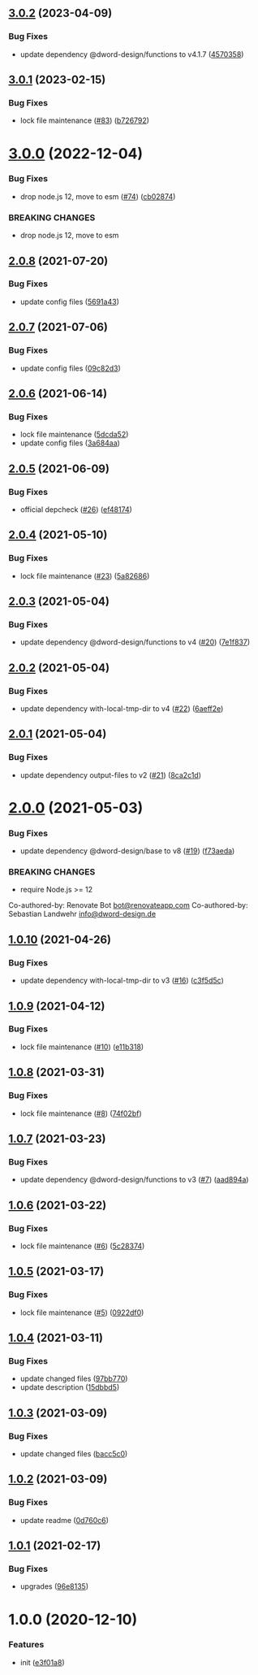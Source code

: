 ## [3.0.2](https://github.com/dword-design/depcheck-detector-package-name/compare/v3.0.1...v3.0.2) (2023-04-09)


### Bug Fixes

* update dependency @dword-design/functions to v4.1.7 ([4570358](https://github.com/dword-design/depcheck-detector-package-name/commit/457035889ae57eaf7ce4318510d78221e07e113c))

## [3.0.1](https://github.com/dword-design/depcheck-detector-package-name/compare/v3.0.0...v3.0.1) (2023-02-15)


### Bug Fixes

* lock file maintenance ([#83](https://github.com/dword-design/depcheck-detector-package-name/issues/83)) ([b726792](https://github.com/dword-design/depcheck-detector-package-name/commit/b726792dae5022e35dda59644350917543386257))

# [3.0.0](https://github.com/dword-design/depcheck-detector-package-name/compare/v2.0.8...v3.0.0) (2022-12-04)


### Bug Fixes

* drop node.js 12, move to esm ([#74](https://github.com/dword-design/depcheck-detector-package-name/issues/74)) ([cb02874](https://github.com/dword-design/depcheck-detector-package-name/commit/cb02874c5881f4bc5f6a7f55b49b7dfde6f60389))


### BREAKING CHANGES

* drop node.js 12, move to esm

## [2.0.8](https://github.com/dword-design/depcheck-detector-package-name/compare/v2.0.7...v2.0.8) (2021-07-20)


### Bug Fixes

* update config files ([5691a43](https://github.com/dword-design/depcheck-detector-package-name/commit/5691a43e0436eff15abe5c5c1b1b8630f4f43356))

## [2.0.7](https://github.com/dword-design/depcheck-detector-package-name/compare/v2.0.6...v2.0.7) (2021-07-06)


### Bug Fixes

* update config files ([09c82d3](https://github.com/dword-design/depcheck-detector-package-name/commit/09c82d3edceb228d9427e9070a15d5d8d1e074ba))

## [2.0.6](https://github.com/dword-design/depcheck-detector-package-name/compare/v2.0.5...v2.0.6) (2021-06-14)


### Bug Fixes

* lock file maintenance ([5dcda52](https://github.com/dword-design/depcheck-detector-package-name/commit/5dcda52e696fa7cef1474bdd46e8e6e820fa39b2))
* update config files ([3a684aa](https://github.com/dword-design/depcheck-detector-package-name/commit/3a684aa9fc6881a5bd445f08b77266ae61f54070))

## [2.0.5](https://github.com/dword-design/depcheck-detector-package-name/compare/v2.0.4...v2.0.5) (2021-06-09)


### Bug Fixes

* official depcheck ([#26](https://github.com/dword-design/depcheck-detector-package-name/issues/26)) ([ef48174](https://github.com/dword-design/depcheck-detector-package-name/commit/ef481747cb69e759a8013345d3421110659f8f41))

## [2.0.4](https://github.com/dword-design/depcheck-detector-package-name/compare/v2.0.3...v2.0.4) (2021-05-10)


### Bug Fixes

* lock file maintenance ([#23](https://github.com/dword-design/depcheck-detector-package-name/issues/23)) ([5a82686](https://github.com/dword-design/depcheck-detector-package-name/commit/5a82686f8a3a8ca793790243be421dda430eb752))

## [2.0.3](https://github.com/dword-design/depcheck-detector-package-name/compare/v2.0.2...v2.0.3) (2021-05-04)


### Bug Fixes

* update dependency @dword-design/functions to v4 ([#20](https://github.com/dword-design/depcheck-detector-package-name/issues/20)) ([7e1f837](https://github.com/dword-design/depcheck-detector-package-name/commit/7e1f83743d87db724a32665e25d3d24af1e7620f))

## [2.0.2](https://github.com/dword-design/depcheck-detector-package-name/compare/v2.0.1...v2.0.2) (2021-05-04)


### Bug Fixes

* update dependency with-local-tmp-dir to v4 ([#22](https://github.com/dword-design/depcheck-detector-package-name/issues/22)) ([6aeff2e](https://github.com/dword-design/depcheck-detector-package-name/commit/6aeff2e86382e1008a415d1e90458b060c7f91a8))

## [2.0.1](https://github.com/dword-design/depcheck-detector-package-name/compare/v2.0.0...v2.0.1) (2021-05-04)


### Bug Fixes

* update dependency output-files to v2 ([#21](https://github.com/dword-design/depcheck-detector-package-name/issues/21)) ([8ca2c1d](https://github.com/dword-design/depcheck-detector-package-name/commit/8ca2c1d6ea9751b114f9808aaddaf34f67a40dfb))

# [2.0.0](https://github.com/dword-design/depcheck-detector-package-name/compare/v1.0.10...v2.0.0) (2021-05-03)


### Bug Fixes

* update dependency @dword-design/base to v8 ([#19](https://github.com/dword-design/depcheck-detector-package-name/issues/19)) ([f73aeda](https://github.com/dword-design/depcheck-detector-package-name/commit/f73aeda4ffa54078a4543309a0cbb0e1f58d238f))


### BREAKING CHANGES

* require Node.js >= 12

Co-authored-by: Renovate Bot <bot@renovateapp.com>
Co-authored-by: Sebastian Landwehr <info@dword-design.de>

## [1.0.10](https://github.com/dword-design/depcheck-detector-package-name/compare/v1.0.9...v1.0.10) (2021-04-26)


### Bug Fixes

* update dependency with-local-tmp-dir to v3 ([#16](https://github.com/dword-design/depcheck-detector-package-name/issues/16)) ([c3f5d5c](https://github.com/dword-design/depcheck-detector-package-name/commit/c3f5d5c1c155830c9e2d6c2e55cf30cc962035f7))

## [1.0.9](https://github.com/dword-design/depcheck-detector-package-name/compare/v1.0.8...v1.0.9) (2021-04-12)


### Bug Fixes

* lock file maintenance ([#10](https://github.com/dword-design/depcheck-detector-package-name/issues/10)) ([e11b318](https://github.com/dword-design/depcheck-detector-package-name/commit/e11b318ca0f3422fc2c21fc389824dac3efb0f93))

## [1.0.8](https://github.com/dword-design/depcheck-detector-package-name/compare/v1.0.7...v1.0.8) (2021-03-31)


### Bug Fixes

* lock file maintenance ([#8](https://github.com/dword-design/depcheck-detector-package-name/issues/8)) ([74f02bf](https://github.com/dword-design/depcheck-detector-package-name/commit/74f02bf62fb86360f76752cc5669fd829df8ec62))

## [1.0.7](https://github.com/dword-design/depcheck-detector-package-name/compare/v1.0.6...v1.0.7) (2021-03-23)


### Bug Fixes

* update dependency @dword-design/functions to v3 ([#7](https://github.com/dword-design/depcheck-detector-package-name/issues/7)) ([aad894a](https://github.com/dword-design/depcheck-detector-package-name/commit/aad894a7247589d32e94145baa217608d1712273))

## [1.0.6](https://github.com/dword-design/depcheck-detector-package-name/compare/v1.0.5...v1.0.6) (2021-03-22)


### Bug Fixes

* lock file maintenance ([#6](https://github.com/dword-design/depcheck-detector-package-name/issues/6)) ([5c28374](https://github.com/dword-design/depcheck-detector-package-name/commit/5c28374617c44c5965225170ddc1371d7f608055))

## [1.0.5](https://github.com/dword-design/depcheck-detector-package-name/compare/v1.0.4...v1.0.5) (2021-03-17)


### Bug Fixes

* lock file maintenance ([#5](https://github.com/dword-design/depcheck-detector-package-name/issues/5)) ([0922df0](https://github.com/dword-design/depcheck-detector-package-name/commit/0922df0aaade7dd45fc5a3e8fc4e40d6a539f6ff))

## [1.0.4](https://github.com/dword-design/depcheck-detector-package-name/compare/v1.0.3...v1.0.4) (2021-03-11)


### Bug Fixes

* update changed files ([97bb770](https://github.com/dword-design/depcheck-detector-package-name/commit/97bb77007c98a53d1873c153b35639fa471547da))
* update description ([15dbbd5](https://github.com/dword-design/depcheck-detector-package-name/commit/15dbbd50f5cf5cb396dc74e20c4f89ef5fcb8df5))

## [1.0.3](https://github.com/dword-design/depcheck-detector-package-name/compare/v1.0.2...v1.0.3) (2021-03-09)


### Bug Fixes

* update changed files ([bacc5c0](https://github.com/dword-design/depcheck-detector-package-name/commit/bacc5c0d8df929f66bf7505953ac0992096782f0))

## [1.0.2](https://github.com/dword-design/depcheck-detector-package-name/compare/v1.0.1...v1.0.2) (2021-03-09)


### Bug Fixes

* update readme ([0d760c6](https://github.com/dword-design/depcheck-detector-package-name/commit/0d760c6f5993ddc514b29b3c00b144c399621ffb))

## [1.0.1](https://github.com/dword-design/depcheck-detector-package-name/compare/v1.0.0...v1.0.1) (2021-02-17)


### Bug Fixes

* upgrades ([96e8135](https://github.com/dword-design/depcheck-detector-package-name/commit/96e8135ad15a9f24ac2cbeb57e6b3f58cb4bdd92))

# 1.0.0 (2020-12-10)


### Features

* init ([e3f01a8](https://github.com/dword-design/depcheck-detector-package-name/commit/e3f01a80f390cb31170a888b8c9c6a10a244d794))
